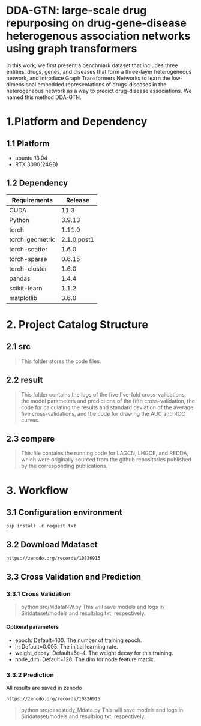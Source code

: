 DDA-GTN: large-scale drug repurposing on drug-gene-disease heterogenous association networks using graph transformers
==
In this work, we first present a benchmark dataset that includes three entities: drugs, genes, and diseases that form a three-layer heterogeneous network, and introduce Graph Transformers Networks to learn the low-dimensional embedded representations of drugs-diseases in the heterogeneous network as a way to predict drug-disease associations. We named this method DDA-GTN.

# 1.Platform and Dependency
## 1.1 Platform
- ubuntu 18.04
- RTX 3090(24GB)


## 1.2 Dependency
| Requirements      | Release                                |
| --------- | ----------------------------------- |
| CUDA     | 11.3                     |
| Python     | 3.9.13                     |
| torch     | 1.11.0                     |
| torch_geometric     | 2.1.0.post1                     |
| torch-scatter     | 1.6.0                     |
| torch-sparse     | 0.6.15                     |
| torch-cluster     | 1.6.0                     |
| pandas     | 1.4.4                     |
| scikit-learn     | 1.1.2                     |
| matplotlib     | 3.6.0                     |

# 2. Project Catalog Structure
## 2.1 src
> This folder stores the code files.

## 2.2 result
> This folder contains the logs of the five five-fold cross-validations, the model parameters and predictions of the fifth cross-validation, the code for calculating the results and standard deviation of the average five cross-validations, and the code for drawing the AUC and ROC curves.

## 2.3 compare
> This file contains the running code for LAGCN, LHGCE, and REDDA, which were originally sourced from the github repositories published by the corresponding publications.

# 3. Workflow
## 3.1 Configuration environment
```
pip install -r request.txt
```
## 3.2 Download Mdataset
```
https://zenodo.org/records/10826915
```
## 3.3 Cross Validation and Prediction
### 3.3.1 Cross Validation
> python src/MdataNW.py
This will save models and logs in Siridataset/models and result/log.txt, respectively.
#### Optional parameters
- epoch: Default=100. The number of training epoch.
- lr: Default=0.005. The initial learning rate.
- weight_decay: Default=5e-4. The weight decay for this training.
- node_dim: Default=128. The dim for node feature matrix.

### 3.3.2 Prediction
All results are saved in zenodo
```
https://zenodo.org/records/10826915
```
> python src/casestudy_Mdata.py
> This will save models and logs in Siridataset/models and result/log.txt, respectively.









